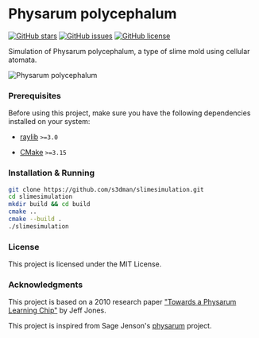 # Physarum polycephalum

[![GitHub stars](https://img.shields.io/github/stars/s3dman/slimesimulation)](https://github.com/s3dkaj/slimesimulation/stargazers)
[![GitHub issues](https://img.shields.io/github/issues/s3dman/slimesimulation)](https://github.com/s3dman/slimesimulation/issues)
[![GitHub license](https://img.shields.io/github/license/s3dman/slimesimulation)](https://github.com/s3dman/slimesimulation/blob/main/LICENSE)

Simulation of Physarum polycephalum, a type of slime mold using cellular atomata.

![Physarum polycephalum](https://i.imgur.com/QNRQ1qJ.png)

### Prerequisites

Before using this project, make sure you have the following dependencies installed on your system:

- [raylib](https://github.com/raysan5/raylib) `>=3.0`

- [CMake](https://cmake.org/) `>=3.15`

### Installation & Running

```bash
git clone https://github.com/s3dman/slimesimulation.git
cd slimesimulation
mkdir build && cd build
cmake ..
cmake --build .
./slimesimulation
```

### License
This project is licensed under the MIT License.

### Acknowledgments
This project is based on a 2010 research paper ["Towards a Physarum Learning Chip"](https://uwe-repository.worktribe.com/output/980579) by Jeff Jones.

This project is inspired from Sage Jenson's [physarum](https://cargocollective.com/sagejenson/physarum) project.
